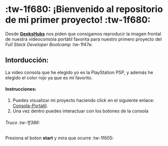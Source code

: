 #  :tw-1f680: ¡Bienvenido al repositorio de mi primer proyecto! :tw-1f680:


Desde [**GeeksHubs**](https://geekshubs.com/ "**GeeksHubs**") nos piden que consigamos reproducir la imagen frontal de nuestra videoconsola portátil favorita para nuestro primero proyecto del *Full Stack Developer Bootcamp*  :tw-1f47e:

## Intorducción:

La video consola que he elegido yo es la PlayStation PSP, y además he elegido el color rojo ya que es mi favorito.

#### Instrucciones:

1. Puedes visualizar mi proyecto haciendo click en el siguiente enlace: [Consola-Portatil](https://diegogb-08.github.io/Consola-Portatil/ "Consola-Portatil").
2. Una vez dentro puedes interactuar con los botones de la consola

###### Truco :tw-1f386:
Presiona el boton **start** y mira que ocurre :tw-1f605: